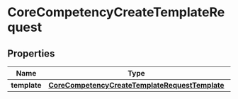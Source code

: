

# CoreCompetencyCreateTemplateRequest


## Properties

| Name | Type | Description | Notes |
|------------ | ------------- | ------------- | -------------|
|**template** | [**CoreCompetencyCreateTemplateRequestTemplate**](CoreCompetencyCreateTemplateRequestTemplate.md) |  |  |



